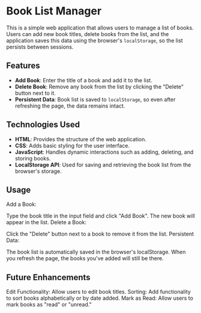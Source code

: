 # Book List Manager

This is a simple web application that allows users to manage a list of books. Users can add new book titles, delete books from the list, and the application saves this data using the browser's `localStorage`, so the list persists between sessions.

## Features

- **Add Book**: Enter the title of a book and add it to the list.
- **Delete Book**: Remove any book from the list by clicking the "Delete" button next to it.
- **Persistent Data**: Book list is saved to `localStorage`, so even after refreshing the page, the data remains intact.

## Technologies Used

- **HTML**: Provides the structure of the web application.
- **CSS**: Adds basic styling for the user interface.
- **JavaScript**: Handles dynamic interactions such as adding, deleting, and storing books.
- **LocalStorage API**: Used for saving and retrieving the book list from the browser's storage.

## Usage
Add a Book:

Type the book title in the input field and click "Add Book".
The new book will appear in the list.
Delete a Book:

Click the "Delete" button next to a book to remove it from the list.
Persistent Data:

The book list is automatically saved in the browser's localStorage. When you refresh the page, the books you've added will still be there.

## Future Enhancements

Edit Functionality: Allow users to edit book titles.
Sorting: Add functionality to sort books alphabetically or by date added.
Mark as Read: Allow users to mark books as "read" or "unread."
